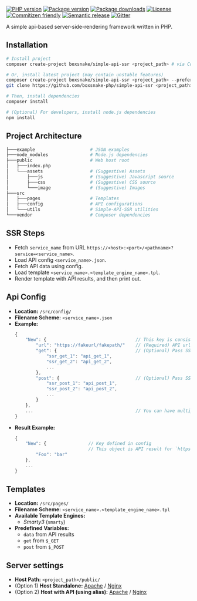 [![PHP version][*v-php]][@php]
[![Package version][*v]][@packagist]
[![Package downloads][*down]][@packagist]
[![License][*license]][@license]
[![Commitizen friendly][*commitizen]][@commitizen]
[![Semantic release][*semantic]][@semantic]
[![Gitter][*gitter]][@gitter]

A simple api-based server-side-rendering framework written in PHP.

## Installation
```bash
# Install project
composer create-project boxsnake/simple-api-ssr <project_path> # via Composer

# Or, install latest project (may contain unstable features)
composer create-project boxsnake/simple-api-ssr <project_path> --prefer-dist dev-master # via Composer
git clone https://github.com/boxsnake-php/simple-api-ssr <project_path>                 # via Git

# Then, install dependencies
composer install

# (Optional) For developers, install node.js dependencies
npm install
```

## Project Architecture
```bash
├───example                     # JSON examples
├───node_modules                # Node.js dependencies
├───public                      # Web host root
│   ├───index.php
│   └───assets                  # (Suggestive) Assets
│       ├───js                  # (Suggestive) Javascript source
│       ├───css                 # (Suggestive) CSS source
│       └───image               # (Suggestive) Images
├───src
│   ├───pages                   # Templates
│   ├───config                  # API configurations
│   └───utils                   # Simple-API-SSR utilities
└───vendor                      # Composer dependencies
```

## SSR Steps
* Fetch `service_name` from URL `https://<host>:<port>/<pathname>?service=<service_name>`.
* Load API config `<service_name>.json`.
* Fetch API data using config.
* Load template `<service_name>.<template_engine_name>.tpl`.
* Render template with API results, and then print out.

## Api Config
* __Location:__ `/src/config/`
* __Filename Scheme:__ `<service_name>.json`
* __Example:__
    ```javascript
    {
        "New": {                                  // This key is consistent with keys in results data
            "url": "https://fakeurl/fakepath/"    // (Required) API url
            "get": {                              // (Optional) Pass SSR GET params to API (via GET)
                "ssr_get_1": "api_get_1",
                "ssr_get_2": "api_get_2",
                ...
            },
            "post": {                             // (Optional) Pass SSR POST data to API (via POST)
                "ssr_post_1": "api_post_1",
                "ssr_post_2": "api_post_2",
                ...
            }
        },
        ...                                       // You can have multiple API sets
    }
    ```
* __Result Example:__
    ```javascript
    {
        "New": {                // Key defined in config
                                // This object is API result for `https://fakeurl/fakepath`
            "Foo": "bar"
        },
        ...
    }
    ```

## Templates
* __Location:__ `/src/pages/`
* __Filename Scheme:__ `<service_name>.<template_engine_name>.tpl`
* __Available Template Engines:__
    * _Smarty3_ (`smarty`)
* __Predefined Variables:__
    * `data` from API results
    * `get` from `$_GET`
    * `post` from `$_POST`

## Server settings
* __Host Path:__ `<project_path>/public/`
* (Option 1) __Host Standalone:__ [Apache][@host-sa-apache] / [Nginx][@host-sa-nginx]
* (Option 2) __Host with API (using alias):__ [Apache][@host-alias-apache] / [Nginx][@host-alias-nginx]

[*v]: https://img.shields.io/packagist/v/boxsnake/simple-api-ssr.svg
[*v-php]: https://img.shields.io/packagist/php-v/boxsnake/simple-api-ssr.svg
[*down]: https://img.shields.io/packagist/dm/boxsnake/simple-api-ssr.svg
[*license]: https://img.shields.io/github/license/boxsnake-php/simple-api-ssr.svg
[*commitizen]: https://img.shields.io/badge/commitizen-friendly-brightgreen.svg
[*semantic]: https://img.shields.io/badge/%20%20%F0%9F%93%A6%F0%9F%9A%80-semantic--release-e10079.svg
[*gitter]: https://img.shields.io/gitter/room/nwjs/nw.js.svg?logo=gitter-white

[@github]: https://github.com/boxsnake-php/simple-api-ssr
[@license]: https://github.com/boxsnake-php/simple-api-ssr/blob/master/LICENSE
[@php]: http://php.net/downloads.php
[@packagist]: https://packagist.org/packages/boxsnake/simple-api-ssr
[@commitizen]: http://commitizen.github.io/cz-cli/
[@semantic]: https://github.com/semantic-release/semantic-release
[@gitter]: https://gitter.im/boxsnake/simple-api-ssr?utm_source=share-link&utm_medium=link&utm_campaign=share-link
[@host-sa-apache]: https://httpd.apache.org/docs/2.4/vhosts/
[@host-sa-nginx]: https://www.nginx.com/resources/wiki/start/topics/examples/server_blocks/#two-server-blocks-serving-static-files
[@host-alias-apache]: https://httpd.apache.org/docs/2.4/mod/mod_alias.html#alias
[@host-alias-nginx]: http://nginx.org/en/docs/http/ngx_http_core_module.html#alias

